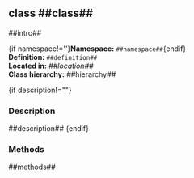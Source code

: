 class ##class## 
-----------------

##intro## 

{if namespace!=''}**Namespace:** `##namespace##`{endif}  
**Definition:** `##definition##`  
**Located in:** *##location##*  
**Class hierarchy:** ##hierarchy##  


{if description!=""}
### Description ###

##description## 
{endif}


### Methods ###

##methods## 
